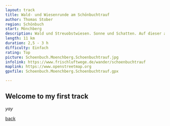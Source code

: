 ```yaml
---
layout: track
title: Wald- und Wiesenrunde am Schönbuchtrauf
author: Thomas Stober
region: Schönbuch
start: Mönchberg
description: Wald und Streuobstwiesen. Sonne und Schatten. Auf dieser abwechslungsreichen Strecke am Rand des Naturparks Schönbuch gibt es für alle etwas.
length: 11 km
duration: 2,5 - 3 h
difficulty: Einfach
rating: Top
picture: Schoenbuch.Moenchberg.Schoenbuchtrauf.jpg
infolink: https://www.frischluftwege.de/wander/schoenbuchtrauf
maplink: https://www.openstreetmap.org
gpxfile: Schoenbuch.Moenchberg.Schoenbuchtrauf.gpx

---
```




## Welcome to my first track



_yay_

[back](./)
